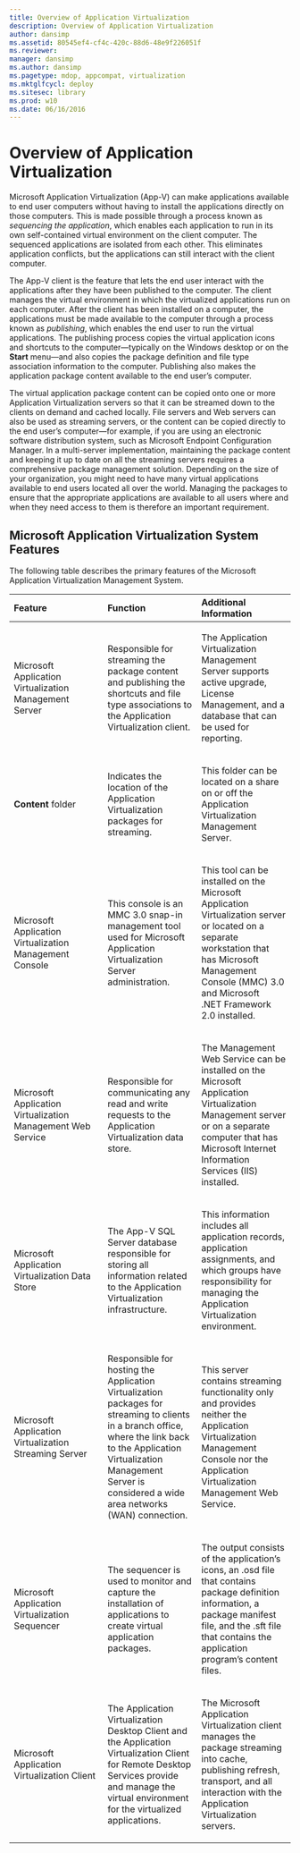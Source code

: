 ```yaml
---
title: Overview of Application Virtualization
description: Overview of Application Virtualization
author: dansimp
ms.assetid: 80545ef4-cf4c-420c-88d6-48e9f226051f
ms.reviewer: 
manager: dansimp
ms.author: dansimp
ms.pagetype: mdop, appcompat, virtualization
ms.mktglfcycl: deploy
ms.sitesec: library
ms.prod: w10
ms.date: 06/16/2016
---
```



# Overview of Application Virtualization


Microsoft Application Virtualization (App-V) can make applications available to end user computers without having to install the applications directly on those computers. This is made possible through a process known as *sequencing the application*, which enables each application to run in its own self-contained virtual environment on the client computer. The sequenced applications are isolated from each other. This eliminates application conflicts, but the applications can still interact with the client computer.

The App-V client is the feature that lets the end user interact with the applications after they have been published to the computer. The client manages the virtual environment in which the virtualized applications run on each computer. After the client has been installed on a computer, the applications must be made available to the computer through a process known as *publishing*, which enables the end user to run the virtual applications. The publishing process copies the virtual application icons and shortcuts to the computer—typically on the Windows desktop or on the **Start** menu—and also copies the package definition and file type association information to the computer. Publishing also makes the application package content available to the end user’s computer.

The virtual application package content can be copied onto one or more Application Virtualization servers so that it can be streamed down to the clients on demand and cached locally. File servers and Web servers can also be used as streaming servers, or the content can be copied directly to the end user’s computer—for example, if you are using an electronic software distribution system, such as Microsoft Endpoint Configuration Manager. In a multi-server implementation, maintaining the package content and keeping it up to date on all the streaming servers requires a comprehensive package management solution. Depending on the size of your organization, you might need to have many virtual applications available to end users located all over the world. Managing the packages to ensure that the appropriate applications are available to all users where and when they need access to them is therefore an important requirement.

## Microsoft Application Virtualization System Features


The following table describes the primary features of the Microsoft Application Virtualization Management System.

<table>
<colgroup>
<col width="33%" />
<col width="33%" />
<col width="33%" />
</colgroup>
<thead>
<tr class="header">
<th align="left">Feature</th>
<th align="left">Function</th>
<th align="left">Additional Information</th>
</tr>
</thead>
<tbody>
<tr class="odd">
<td align="left"><p>Microsoft Application Virtualization Management Server</p></td>
<td align="left"><p>Responsible for streaming the package content and publishing the shortcuts and file type associations to the Application Virtualization client.</p></td>
<td align="left"><p>The Application Virtualization Management Server supports active upgrade, License Management, and a database that can be used for reporting.</p></td>
</tr>
<tr class="even">
<td align="left"><p><strong>Content</strong> folder</p></td>
<td align="left"><p>Indicates the location of the Application Virtualization packages for streaming.</p></td>
<td align="left"><p>This folder can be located on a share on or off the Application Virtualization Management Server.</p></td>
</tr>
<tr class="odd">
<td align="left"><p>Microsoft Application Virtualization Management Console</p></td>
<td align="left"><p>This console is an MMC 3.0 snap-in management tool used for Microsoft Application Virtualization Server administration.</p></td>
<td align="left"><p>This tool can be installed on the Microsoft Application Virtualization server or located on a separate workstation that has Microsoft Management Console (MMC) 3.0 and Microsoft .NET Framework 2.0 installed.</p></td>
</tr>
<tr class="even">
<td align="left"><p>Microsoft Application Virtualization Management Web Service</p></td>
<td align="left"><p>Responsible for communicating any read and write requests to the Application Virtualization data store.</p></td>
<td align="left"><p>The Management Web Service can be installed on the Microsoft Application Virtualization Management server or on a separate computer that has Microsoft Internet Information Services (IIS) installed.</p></td>
</tr>
<tr class="odd">
<td align="left"><p>Microsoft Application Virtualization Data Store</p></td>
<td align="left"><p>The App-V SQL Server database responsible for storing all information related to the Application Virtualization infrastructure.</p></td>
<td align="left"><p>This information includes all application records, application assignments, and which groups have responsibility for managing the Application Virtualization environment.</p></td>
</tr>
<tr class="even">
<td align="left"><p>Microsoft Application Virtualization Streaming Server</p></td>
<td align="left"><p>Responsible for hosting the Application Virtualization packages for streaming to clients in a branch office, where the link back to the Application Virtualization Management Server is considered a wide area networks (WAN) connection.</p></td>
<td align="left"><p>This server contains streaming functionality only and provides neither the Application Virtualization Management Console nor the Application Virtualization Management Web Service.</p></td>
</tr>
<tr class="odd">
<td align="left"><p>Microsoft Application Virtualization Sequencer</p></td>
<td align="left"><p>The sequencer is used to monitor and capture the installation of applications to create virtual application packages.</p></td>
<td align="left"><p>The output consists of the application’s icons, an .osd file that contains package definition information, a package manifest file, and the .sft file that contains the application program’s content files.</p></td>
</tr>
<tr class="even">
<td align="left"><p>Microsoft Application Virtualization Client</p></td>
<td align="left"><p>The Application Virtualization Desktop Client and the Application Virtualization Client for Remote Desktop Services provide and manage the virtual environment for the virtualized applications.</p></td>
<td align="left"><p>The Microsoft Application Virtualization client manages the package streaming into cache, publishing refresh, transport, and all interaction with the Application Virtualization servers.</p></td>
</tr>
</tbody>
</table>

 

 

 





